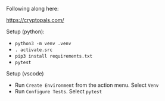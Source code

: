 Following along here:

https://cryptopals.com/

Setup (python):
- `python3 -m venv .venv`
- `. activate.src`
- `pip3 install requirements.txt`
- `pytest`

Setup (vscode)
- Run `Create Environment` from the action menu. Select `Venv`
- Run `Configure Tests`. Select `pytest`